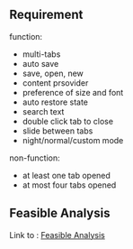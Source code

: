 
## Requirement

function:

- multi-tabs
- auto save
- save, open, new
- content prsovider
- preference of size and font
- auto restore state
- search text
- double click tab to close
- slide between tabs
- night/normal/custom mode

non-function:

- at least one tab opened
- at most four tabs opened
 
## Feasible Analysis

Link to : [Feasible Analysis](Feasible-Analysis.md)